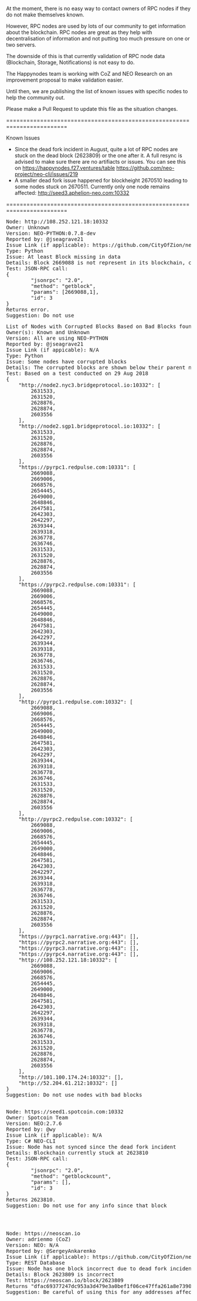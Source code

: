 At the moment, there is no easy way to contact owners of RPC nodes if they do not make themselves known.

However, RPC nodes are used by lots of our community to get information about the blockchain. RPC nodes are great as they help with decentralisation of information and not putting too much pressure on one or two servers.

The downside of this is that currently validation of RPC node data (Blockchain, Storage, Notifications) is not easy to do.

The Happynodes team is working with CoZ and NEO Research on an improvement proposal to make validation easier.

Until then, we are publishing the list of known issues with specific nodes to help the community out.

Please make a Pull Request to update this file as the situation changes.

========================================================================

Known Issues

- Since the dead fork incident in August, quite a lot of RPC nodes are stuck on the dead block (2623809) or the one after it.
A full resync is advised to make sure there are no artifiacts or issues. You can see this on https://happynodes.f27.ventures/table
https://github.com/neo-project/neo-cli/issues/219
- A smaller dead fork issue happened for blockheight 2670510 leading to some nodes stuck on 2670511.
Currently only one node remains affected: http://seed3.aphelion-neo.com:10332

========================================================================

<pre>
Node: http://108.252.121.18:10332
Owner: Unknown
Version: NEO-PYTHON:0.7.8-dev
Reported by: @jseagrave21
Issue Link (if applicable): https://github.com/CityOfZion/neo-python/issues/578
Type: Python
Issue: At least Block missing in data
Details: Block 2669088 is not represent in its blockchain, causing account balance issues
Test: JSON-RPC call:
{
        "jsonrpc": "2.0",
        "method": "getblock",
        "params": [2669088,1],
        "id": 3
}
Returns error.
Suggestion: Do not use
</pre>

<pre>
List of Nodes with Corrupted Blocks Based on Bad Blocks found in http://108.252.121.18:10332
Owner(s): Known and Unknown
Version: All are using NEO-PYTHON
Reported by: @jseagrave21
Issue Link (if appicable): N/A
Type: Python
Issue: Some nodes have corrupted blocks
Details: The corrupted blocks are shown below their parent nodes. Bad blocks were queried based on bad blocks found in http://108.252.121.18:10332
Test: Based on a test conducted on 29 Aug 2018
{
    "http://node2.nyc3.bridgeprotocol.io:10332": [
        2631533,
        2631520,
        2628876,
        2628874,
        2603556
    ],
    "http://node2.sgp1.bridgeprotocol.io:10332": [
        2631533,
        2631520,
        2628876,
        2628874,
        2603556
    ],
    "https://pyrpc1.redpulse.com:10331": [
        2669088,
        2669006,
        2668576,
        2654445,
        2649000,
        2648846,
        2647581,
        2642303,
        2642297,
        2639344,
        2639318,
        2636778,
        2636746,
        2631533,
        2631520,
        2628876,
        2628874,
        2603556
    ],
    "https://pyrpc2.redpulse.com:10331": [
        2669088,
        2669006,
        2668576,
        2654445,
        2649000,
        2648846,
        2647581,
        2642303,
        2642297,
        2639344,
        2639318,
        2636778,
        2636746,
        2631533,
        2631520,
        2628876,
        2628874,
        2603556
    ],
    "http://pyrpc1.redpulse.com:10332": [
        2669088,
        2669006,
        2668576,
        2654445,
        2649000,
        2648846,
        2647581,
        2642303,
        2642297,
        2639344,
        2639318,
        2636778,
        2636746,
        2631533,
        2631520,
        2628876,
        2628874,
        2603556
    ],
    "http://pyrpc2.redpulse.com:10332": [
        2669088,
        2669006,
        2668576,
        2654445,
        2649000,
        2648846,
        2647581,
        2642303,
        2642297,
        2639344,
        2639318,
        2636778,
        2636746,
        2631533,
        2631520,
        2628876,
        2628874,
        2603556
    ],
    "https://pyrpc1.narrative.org:443": [],
    "https://pyrpc2.narrative.org:443": [],
    "https://pyrpc3.narrative.org:443": [],
    "https://pyrpc4.narrative.org:443": [],
    "http://108.252.121.18:10332": [
        2669088,
        2669006,
        2668576,
        2654445,
        2649000,
        2648846,
        2647581,
        2642303,
        2642297,
        2639344,
        2639318,
        2636778,
        2636746,
        2631533,
        2631520,
        2628876,
        2628874,
        2603556
    ],
    "http://101.100.174.24:10332": [],
    "http://52.204.61.212:10332": []
}
Suggestion: Do not use nodes with bad blocks

<pre>
Node: https://seed1.spotcoin.com:10332
Owner: Spotcoin Team
Version: NEO:2.7.6
Reported by: @wy
Issue Link (if applicable): N/A
Type: C# NEO-CLI
Issue: Node has not synced since the dead fork incident
Details: Blockchain currently stuck at 2623810
Test: JSON-RPC call:
{
        "jsonrpc": "2.0",
        "method": "getblockcount",
        "params": [],
        "id": 3
}
Returns 2623810.
Suggestion: Do not use for any info since that block
</pre>

<pre>
Node: https://neoscan.io
Owner: adrienmo (CoZ)
Version: NEO: N/A
Reported by: @SergeyAnkarenko
Issue Link (if applicable): https://github.com/CityOfZion/neo-scan/issues/332
Type: REST Database
Issue: Node has one block incorrect due to dead fork incident
Details: Block 2623809 is incorrect
Test: https://neoscan.io/block/2623809
Returns "dfac69377247dc953a3d479e3a0bef1f06ce47ffa261a8e7390d6cefe955fddb".
Suggestion: Be careful of using this for any addresses affected by this block.
</pre>
